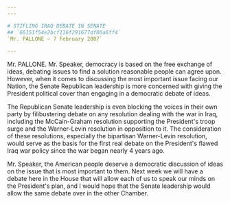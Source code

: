 ```yaml
---
---

# STIFLING IRAQ DEBATE IN SENATE
## `66151f54e2bcf116f291677df86a6ff4`
`Mr. PALLONE — 7 February 2007`

---
```



Mr. PALLONE. Mr. Speaker, democracy is based on the free exchange of 
ideas, debating issues to find a solution reasonable people can agree 
upon. However, when it comes to discussing the most important issue 
facing our Nation, the Senate Republican leadership is more concerned 
with giving the President political cover than engaging in a democratic 
debate of ideas.

The Republican Senate leadership is even blocking the voices in their 
own party by filibustering debate on any resolution dealing with the 
war in Iraq, including the McCain-Graham resolution supporting the 
President's troop surge and the Warner-Levin resolution in opposition 
to it. The consideration of these resolutions, especially the 
bipartisan Warner-Levin resolution, would serve as the basis for the 
first real debate on the President's flawed Iraq war policy since the 
war began nearly 4 years ago.

Mr. Speaker, the American people deserve a democratic discussion of 
ideas on the issue that is most important to them. Next week we will 
have a debate here in the House that will allow each of us to speak our 
minds on the President's plan, and I would hope that the Senate 
leadership would allow the same debate over in the other Chamber.
